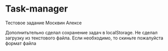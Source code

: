 # Task-manager
Тестовое задание Москвин Алексе

Дополнитьтельно сделал сохранение задач в localStorage.
Не сделал загрузку из текстового файла. Если необходимо, то скиньте пожалуйста формат файла
